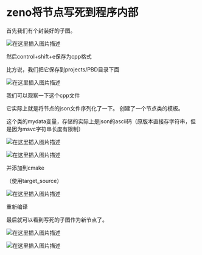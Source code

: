 # zeno将节点写死到程序内部

首先我们有个封装好的子图。

![在这里插入图片描述](https://img-blog.csdnimg.cn/5e12f6da7c42454bbe8e2ecf689b3b39.png)

然后control+shift+e保存为cpp格式

比方说，我们把它保存到projects/PBD目录下面

![在这里插入图片描述](https://img-blog.csdnimg.cn/9adab22ddf27471780d3aa39c7c560c1.png)

我们可以观察一下这个cpp文件

它实际上就是将节点的json文件序列化了一下。 创建了一个节点类的模板。

这个类的mydata变量，存储的实际上是json的ascii码（原版本直接存字符串，但是因为msvc字符串长度有限制）

![在这里插入图片描述](https://img-blog.csdnimg.cn/60c06494306843e387b30ac8ef02af0c.png)

![在这里插入图片描述](https://img-blog.csdnimg.cn/c418f5e5a0714c0ebead98c134a77839.png)




并添加到cmake

（使用target_source）

![在这里插入图片描述](https://img-blog.csdnimg.cn/33a4a13415984cf4a70ea8f07ac06079.png)

重新编译



最后就可以看到写死的子图作为新节点了。

![在这里插入图片描述](https://img-blog.csdnimg.cn/9e74936a174a43f6986b31b2a1c9b174.png)

![在这里插入图片描述](https://img-blog.csdnimg.cn/e28d7010da484c4fb368b0b0fb3cb11c.png)

